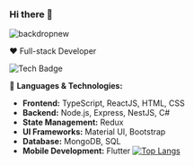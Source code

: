 ### Hi there 👋
![backdropnew](https://github.com/Skipper-kenya/Skipper-kenya/assets/108946752/56da7633-1210-4424-9fc1-6c0174602031)

❤️ Full-stack Developer

![Tech Badge](https://img.shields.io/badge/Tech-Stack-green)

🔭 **Languages & Technologies:**

- **Frontend:** TypeScript, ReactJS, HTML, CSS
- **Backend:** Node.js, Express, NestJS, C#
- **State Management:** Redux                               
- **UI Frameworks:** Material UI, Bootstrap
- **Database:** MongoDB, SQL
- **Mobile Development:** Flutter
                                                                [![Top Langs](https://github-readme-stats.vercel.app/api/top-langs/?username=Skipper-kenya&layout=compact)](https://github.com/Skipper-kenya/github-readme-stats)


